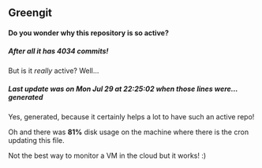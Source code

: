 ## Greengit

#### Do you wonder why this repository is so active?

##### After all it has 4034 commits!

But is it *really* active? Well...

##### Last update was on Mon Jul 29 at 22:25:02 when those lines were... generated

Yes, generated, because it certainly helps a lot to have such an active repo!

Oh and there was **81%** disk usage on the machine
where there is the cron updating this file.

Not the best way to monitor a VM in the cloud but it works! :)
